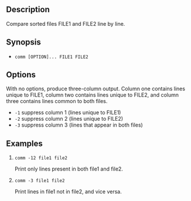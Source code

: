 ## Description

Compare sorted files FILE1 and FILE2 line by line.

## Synopsis

- `comm [OPTION]... FILE1 FILE2`

## Options

With no options, produce three-column output. Column one contains lines unique to FILE1, column two contains lines unique to FILE2, and column three contains lines common to both files.

- `-1` suppress column 1 (lines unique to FILE1)
- `-2` suppress column 2 (lines unique to FILE2)
- `-3` suppress column 3 (lines that appear in both files)

## Examples

1. `comm -12 file1 file2`

    Print only lines present in both file1 and file2.                                                                                                                      
2. `comm -3 file1 file2`

    Print lines in file1 not in file2, and vice versa.
